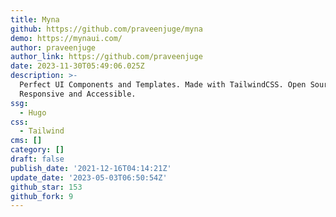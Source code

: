 ```yaml
---
title: Myna
github: https://github.com/praveenjuge/myna
demo: https://mynaui.com/
author: praveenjuge
author_link: https://github.com/praveenjuge
date: 2023-11-30T05:49:06.025Z
description: >-
  Perfect UI Components and Templates. Made with TailwindCSS. Open Source. Fully
  Responsive and Accessible.
ssg:
  - Hugo
css:
  - Tailwind
cms: []
category: []
draft: false
publish_date: '2021-12-16T04:14:21Z'
update_date: '2023-05-03T06:50:54Z'
github_star: 153
github_fork: 9
---
```

